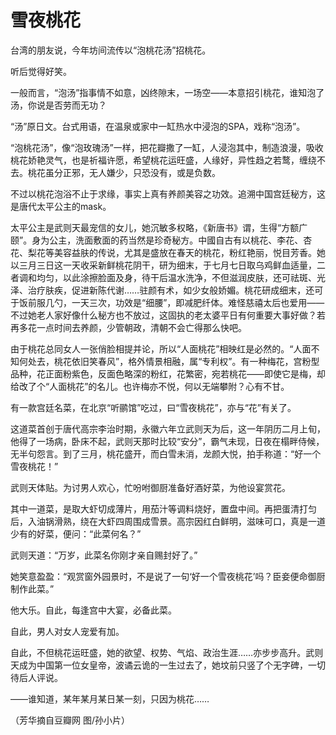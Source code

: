 # 雪夜桃花

台湾的朋友说，今年坊间流传以“泡桃花汤”招桃花。 

听后觉得好笑。 

一般而言，“泡汤”指事情不如意，凶终隙末，一场空——本意招引桃花，谁知泡了汤，你说是否劳而无功？ 

“汤”原日文。台式用语，在温泉或家中一缸热水中浸泡的SPA，戏称“泡汤”。 

“泡桃花汤”，像“泡玫瑰汤”一样，把花瓣撒了一缸，人浸泡其中，制造浪漫，吸收桃花娇艳灵气，也是祈福许愿，希望桃花运旺盛，人缘好，异性趋之若鹜，缠绕不去。桃花虽分正邪，无人嫌少，只恐没有，或是负数。 

不过以桃花泡浴不止于求缘，事实上真有养颜美容之功效。追溯中国宫廷秘方，这是唐代太平公主的mask。 

太平公主是武则天最宠信的女儿，她沉敏多权略，《新唐书》谓，生得“方额广颐”。身为公主，洗面敷面的药当然是珍奇秘方。中國自古有以桃花、李花、杏花、梨花等美容益肤的传说，尤其是盛放在春天的桃花，粉红艳丽，悦目芳香。她以三月三日这一天收采新鲜桃花阴干，研为细末，于七月七日取乌鸡鲜血适量，二者调和均匀，以此涂擦脸面及身，待干后温水洗净，不但滋润皮肤，还可祛斑、光泽、治疗肤疾，促进新陈代谢……驻颜有术，如少女般娇媚。桃花研成细末，还可于饭前服几勺，一天三次，功效是“细腰”，即减肥纤体。难怪慈禧太后也爱用——不过她老人家好像什么秘方也不放过，这固执的老太婆平日有何重要大事好做？若再多花一点时间去养颜，少管朝政，清朝不会亡得那么快吧。 

由于桃花总同女人一张俏脸相提并论，所以“人面桃花”相映红是必然的。“人面不知何处去，桃花依旧笑春风”，格外情景相融，属“专利权”。有一种梅花，宫粉型品种，花正面粉紫色，反面色略深的粉红，花繁密，宛若桃花——即使它是梅，却给改了个“人面桃花”的名儿。也许梅亦不悦，何以无端攀附？心有不甘。 

有一款宫廷名菜，在北京“听鹂馆”吃过，曰“雪夜桃花”，亦与“花”有关了。 

这道菜首创于唐代高宗李治时期，永徽六年立武则天为后，这一年阴历二月上旬，他得了一场病，卧床不起，武则天那时比较“安分”，霸气未现，日夜在榻畔侍候，无半句怨言。到了三月，桃花盛开，而白雪未消，龙颜大悦，拍手称道：“好一个雪夜桃花！” 

武则天体贴。为讨男人欢心，忙吩咐御厨准备好酒好菜，为他设宴赏花。 

其中一道菜，是取大虾切成薄片，用茄汁等调料烧好，置盘中间。再把蛋清打匀后，入油锅滑熟，绕在大虾四周围成雪景。高宗因红白鲜明，滋味可口，真是一道少有的好菜，便问：“此菜何名？” 

武则天道：“万岁，此菜名你刚才亲自赐封好了。” 

她笑意盈盈：“观赏窗外园景时，不是说了一句‘好一个雪夜桃花’吗？臣妾便命御厨制作此菜。” 

他大乐。自此，每逢宫中大宴，必备此菜。 

自此，男人对女人宠爱有加。 

自此，不但桃花运旺盛，她的欲望、权势、气焰、政治生涯……亦步步高升。武则天成为中国第一位女皇帝，波谲云诡的一生过去了，她坟前只竖了个无字碑，一切待后人评说。 

——谁知道，某年某月某日某一刻，只因为桃花…… 

（芳华摘自豆瓣网 图/孙小片）
